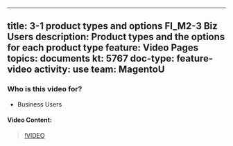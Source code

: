 
---
title: 3-1 product types and options FI_M2-3 Biz Users
description: Product types and the options for each product type
feature: Video Pages
topics: documents
kt: 5767
doc-type: feature-video
activity: use
team: MagentoU
---

### Who is this video for?

* Business Users

#### Video Content:

>[!VIDEO](https://video.tv.adobe.com/v/35952)

